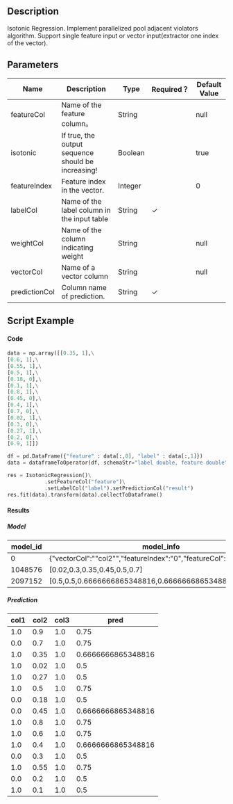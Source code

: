 ## Description
Isotonic Regression.
 Implement parallelized pool adjacent violators algorithm.
 Support single feature input or vector input(extractor one index of the vector).

## Parameters
| Name | Description | Type | Required？ | Default Value |
| --- | --- | --- | --- | --- |
| featureCol | Name of the feature column。 | String |  | null |
| isotonic | If true, the output sequence should be increasing! | Boolean |  | true |
| featureIndex | Feature index in the vector. | Integer |  | 0 |
| labelCol | Name of the label column in the input table | String | ✓ |  |
| weightCol | Name of the column indicating weight | String |  | null |
| vectorCol | Name of a vector column | String |  | null |
| predictionCol | Column name of prediction. | String | ✓ |  |


## Script Example
#### Code
```python
data = np.array([[0.35, 1],\
[0.6, 1],\
[0.55, 1],\
[0.5, 1],\
[0.18, 0],\
[0.1, 1],\
[0.8, 1],\
[0.45, 0],\
[0.4, 1],\
[0.7, 0],\
[0.02, 1],\
[0.3, 0],\
[0.27, 1],\
[0.2, 0],\
[0.9, 1]])

df = pd.DataFrame({"feature" : data[:,0], "label" : data[:,1]})
data = dataframeToOperator(df, schemaStr="label double, feature double",op_type="batch")

res = IsotonicRegression()\
            .setFeatureCol("feature")\
			.setLabelCol("label").setPredictionCol("result")
res.fit(data).transform(data).collectToDataframe()
```

#### Results
##### Model

| model_id   | model_info |
| --- | --- |
| 0          | {"vectorCol":"\"col2\"","featureIndex":"0","featureCol":null} |
| 1048576    | [0.02,0.3,0.35,0.45,0.5,0.7] |
| 2097152    | [0.5,0.5,0.6666666865348816,0.6666666865348816,0.75,0.75] |
##### Prediction
| col1       | col2       | col3       | pred       |
| --- | --- | --- | --- |
| 1.0        | 0.9        | 1.0        | 0.75       |
| 0.0        | 0.7        | 1.0        | 0.75       |
| 1.0        | 0.35       | 1.0        | 0.6666666865348816 |
| 1.0        | 0.02       | 1.0        | 0.5        |
| 1.0        | 0.27       | 1.0        | 0.5        |
| 1.0        | 0.5        | 1.0        | 0.75       |
| 0.0        | 0.18       | 1.0        | 0.5        |
| 0.0        | 0.45       | 1.0        | 0.6666666865348816 |
| 1.0        | 0.8        | 1.0        | 0.75       |
| 1.0        | 0.6        | 1.0        | 0.75       |
| 1.0        | 0.4        | 1.0        | 0.6666666865348816 |
| 0.0        | 0.3        | 1.0        | 0.5        |
| 1.0        | 0.55       | 1.0        | 0.75       |
| 0.0        | 0.2        | 1.0        | 0.5        |
| 1.0        | 0.1        | 1.0        | 0.5        |
